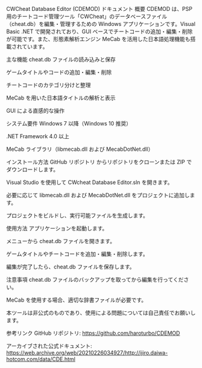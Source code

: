 CWCheat Database Editor (CDEMOD) ドキュメント
概要
CDEMOD は、PSP 用のチートコード管理ツール「CWCheat」のデータベースファイル（cheat.db）を編集・管理するための Windows アプリケーションです。Visual Basic .NET で開発されており、GUI ベースでチートコードの追加・編集・削除が可能です。また、形態素解析エンジン MeCab を活用した日本語処理機能も搭載されています。

主な機能
cheat.db ファイルの読み込みと保存

ゲームタイトルやコードの追加・編集・削除

チートコードのカテゴリ分けと整理

MeCab を用いた日本語タイトルの解析と表示

GUI による直感的な操作

システム要件
Windows 7 以降（Windows 10 推奨）

.NET Framework 4.0 以上

MeCab ライブラリ（libmecab.dll および MecabDotNet.dll）

インストール方法
GitHub リポジトリ からリポジトリをクローンまたは ZIP でダウンロードします。

Visual Studio を使用して CWcheat Database Editor.sln を開きます。

必要に応じて libmecab.dll および MecabDotNet.dll をプロジェクトに追加します。

プロジェクトをビルドし、実行可能ファイルを生成します。

使用方法
アプリケーションを起動します。

メニューから cheat.db ファイルを開きます。

ゲームタイトルやチートコードを追加・編集・削除します。

編集が完了したら、cheat.db ファイルを保存します。

注意事項
cheat.db ファイルのバックアップを取ってから編集を行ってください。

MeCab を使用する場合、適切な辞書ファイルが必要です。

本ツールは非公式のものであり、使用による問題については自己責任でお願いします。

参考リンク
GitHub リポジトリ: https://github.com/haroturbo/CDEMOD

アーカイブされた公式ドキュメント: https://web.archive.org/web/20210226034927/http://ijiro.daiwa-hotcom.com/data/CDE.html

